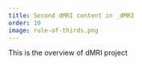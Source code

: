 ```yaml
---
title: Second dMRI content in _dMRI
order: 10
image: rule-of-thirds.png
---
```

This is the overview of dMRI project
